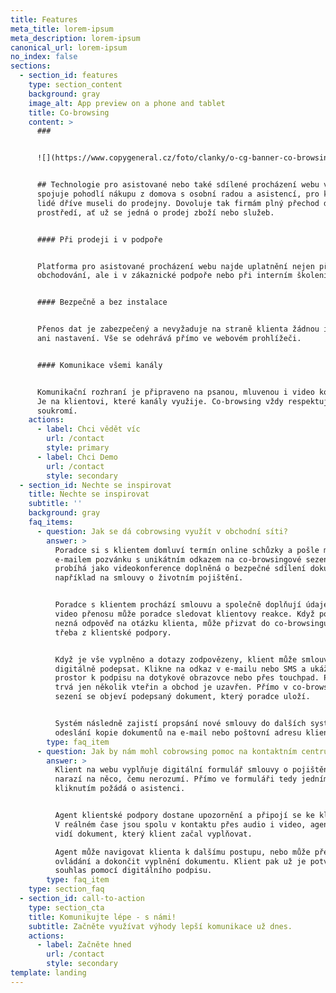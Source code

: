 ```yaml
---
title: Features
meta_title: lorem-ipsum
meta_description: lorem-ipsum
canonical_url: lorem-ipsum
no_index: false
sections:
  - section_id: features
    type: section_content
    background: gray
    image_alt: App preview on a phone and tablet
    title: Co-browsing
    content: >
      ###


      ![](https://www.copygeneral.cz/foto/clanky/o-cg-banner-co-browsing-final.jpg)


      ## Technologie pro asistované nebo také sdílené procházení webu v sobě
      spojuje pohodlí nákupu z domova s osobní radou a asistencí, pro kterou
      lidé dříve museli do prodejny. Dovoluje tak firmám plný přechod do online
      prostředí, ať už se jedná o prodej zboží nebo služeb.


      #### Při prodeji i v podpoře


      Platforma pro asistované procházení webu najde uplatnění nejen při online
      obchodování, ale i v zákaznické podpoře nebo při interním školení.


      #### Bezpečně a bez instalace


      Přenos dat je zabezpečený a nevyžaduje na straně klienta žádnou instalaci
      ani nastavení. Vše se odehrává přímo ve webovém prohlížeči.


      #### Komunikace všemi kanály


      Komunikační rozhraní je připraveno na psanou, mluvenou i video konverzaci.
      Je na klientovi, které kanály využije. Co-browsing vždy respektuje jeho
      soukromí.
    actions:
      - label: Chci vědět víc
        url: /contact
        style: primary
      - label: Chci Demo
        url: /contact
        style: secondary
  - section_id: Nechte se inspirovat
    title: Nechte se inspirovat
    subtitle: ''
    background: gray
    faq_items:
      - question: Jak se dá cobrowsing využít v obchodní síti?
        answer: >
          Poradce si s klientem domluví termín online schůzky a pošle mu
          e-mailem pozvánku s unikátním odkazem na co-browsingové sezení. Sezení
          probíhá jako videokonference doplněná o bezpečné sdílení dokumentu,
          například na smlouvy o životním pojištění.


          Poradce s klientem prochází smlouvu a společně doplňují údaje. Díky
          video přenosu může poradce sledovat klientovy reakce. Když poradce
          nezná odpověď na otázku klienta, může přizvat do co-browsingu kolegu
          třeba z klientské podpory.


          Když je vše vyplněno a dotazy zodpovězeny, klient může smlouvu
          digitálně podepsat. Klikne na odkaz v e-mailu nebo SMS a ukáže se mu
          prostor k podpisu na dotykové obrazovce nebo přes touchpad. Podpis
          trvá jen několik vteřin a obchod je uzavřen. Přímo v co-browsingovém
          sezení se objeví podepsaný dokument, který poradce uloží.


          Systém následně zajistí propsání nové smlouvy do dalších systémů a
          odeslání kopie dokumentů na e-mail nebo poštovní adresu klienta.
        type: faq_item
      - question: Jak by nám mohl cobrowsing pomoc na kontaktním centru?
        answer: >
          Klient na webu vyplňuje digitální formulář smlouvy o pojištění a
          narazí na něco, čemu nerozumí. Přímo ve formuláři tedy jedním
          kliknutím požádá o asistenci.


          Agent klientské podpory dostane upozornění a připojí se ke klientovi.
          V reálném čase jsou spolu v kontaktu přes audio i video, agent zároveň
          vidí dokument, který klient začal vyplňovat.

          Agent může navigovat klienta k dalšímu postupu, nebo může převzít
          ovládání a dokončit vyplnění dokumentu. Klient pak už je potvrdí svůj
          souhlas pomocí digitálního podpisu.
        type: faq_item
    type: section_faq
  - section_id: call-to-action
    type: section_cta
    title: Komunikujte lépe - s námi!
    subtitle: Začněte využívat výhody lepší komunikace už dnes.
    actions:
      - label: Začněte hned
        url: /contact
        style: secondary
template: landing
---
```

